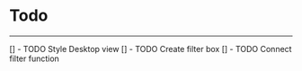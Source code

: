 # Todo
---
[] - TODO Style Desktop view
[] - TODO Create filter box
[] - TODO Connect filter function